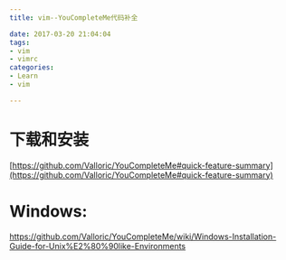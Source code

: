 ```yaml
---
title: vim--YouCompleteMe代码补全

date: 2017-03-20 21:04:04
tags:
- vim
- vimrc
categories:
- Learn
- vim

---
```


# 下载和安装
[https://github.com/Valloric/YouCompleteMe#quick-feature-summary](https://github.com/Valloric/YouCompleteMe#quick-feature-summary)
# Windows:

https://github.com/Valloric/YouCompleteMe/wiki/Windows-Installation-Guide-for-Unix%E2%80%90like-Environments


